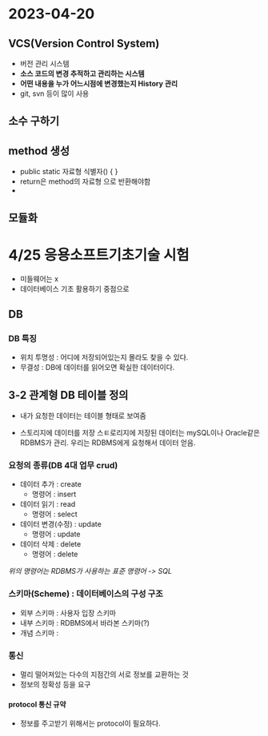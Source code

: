 # 2023-04-20

## VCS(Version Control System)
- 버전 관리 시스템
- **소스 코드의 변경 추적하고 관리하는 시스템**
- **어떤 내용을 누가 어느시점에 변경했는지 History 관리**
- git, svn 등이 많이 사용

## 소수 구하기

## method 생성 
- public static 자료형 식별자() { }
- return은 method의 자료형 으로 반환해야함
- 


## 모듈화

# **4/25 응용소프트기초기술 시험**
- 미들웨어는 x
- 데이터베이스 기초 활용하기 중점으로


## DB
### DB 특징
- 위치 투명성 : 어디에 저장되어있는지 몰라도 찾을 수 있다.
- 무결성 : DB에 데이터를 읽어오면 확실한 데이터이다.

## 3-2 관계형 DB 테이블 정의
- 내가 요청한 데이터는 테이블 형태로 보여줌

- 스토리지에 데이터를 저장 스ㅌ로리지에 저장된 데이터는 mySQL이나 Oracle같은 RDBMS가 관리. 우리는 RDBMS에게 요청해서 데이터 얻음.
### 요청의 종류(DB 4대 업무 crud)
- 데이터 추가 : create
  - 명령어 : insert
- 데이터 읽기 : read
  - 명령어 : select
- 데이터 변경(수정) : update
  - 명령어 : update
- 데이터 삭제 : delete
  - 명령어 : delete

*위의 명령어는 RDBMS가 사용하는 표준 명령어 -> SQL*

### 스키마(Scheme) : 데이터베이스의 구성 구조
- 외부 스키마 : 사용자 입장 스키마 
- 내부 스키마 : RDBMS에서 바라본 스키마(?)
- 개념 스키마 : 


### 통신
- 멀리 떨어져있는 다수의 지점간의 서로 정보를 교환하는 것
- 정보의 정확성 등을 요구
#### protocol 통신 규약
- 정보를 주고받기 위해서는 protocol이 필요하다.




